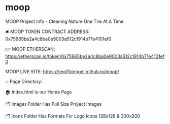 # moop
MOOP Project Info - Cleaning Nature One Tire At A Time

🛎️ MOOP TOKEN CONTRACT ADDRESS:  0x75965be2a4c8ba0e9003a512c1914b71e4101ef0

👉 MOOP ETHERSCAN: https://etherscan.io/token/0x75965be2a4c8ba0e9003a512c1914b71e4101ef0

  MOOP LIVE SITE: https://geoffstengel.github.io/moop/

💡 Page Directory:

🏠 Index.html is our Home Page

🗂️ Images Folder Has Full Size Project Images

🗂️ Icons Folder Has Formats For Logo Icons 128x128 & 200x200